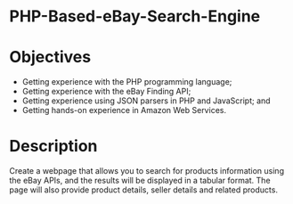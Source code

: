 # PHP-Based-eBay-Search-Engine

# Objectives
*  Getting experience with the PHP programming language;
*  Getting experience with the eBay Finding API;
*  Getting experience using JSON parsers in PHP and JavaScript; and
*  Getting hands-on experience in Amazon Web Services.

# Description
Create a webpage that allows you to search for products information using the eBay APIs, and the results will be displayed in a tabular format.
The page will also provide product details, seller details and related products.

